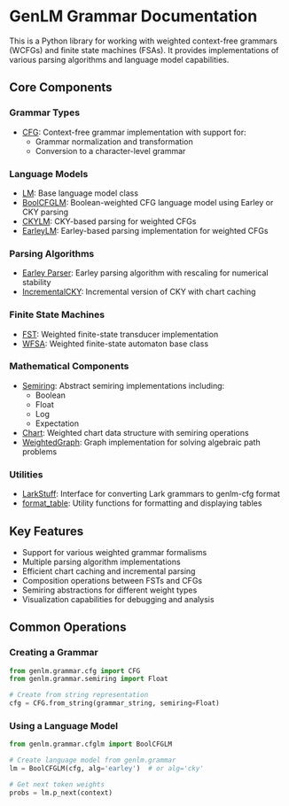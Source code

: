 # GenLM Grammar Documentation

This is a Python library for working with weighted context-free grammars (WCFGs) and finite state machines (FSAs). It provides implementations of various parsing algorithms and language model capabilities.

## Core Components

### Grammar Types
- [CFG](reference/genlm.grammar/cfg): Context-free grammar implementation with support for:
    - Grammar normalization and transformation
    - Conversion to a character-level grammar

### Language Models
- [LM](reference/genlm.grammar/lm): Base language model class
- [BoolCFGLM](reference/genlm.grammar/cfglm/#genlm.grammar.cfglm.BoolCFGLM): Boolean-weighted CFG language model using Earley or CKY parsing
- [CKYLM](reference/genlm.grammar/parse/cky/#genlm.grammar.parse.cky.CKYLM): CKY-based parsing for weighted CFGs
- [EarleyLM](reference/genlm.grammar/parse/earley_rescaled/#genlm.grammar.parse.earley_rescaled.EarleyLM): Earley-based parsing implementation for weighted CFGs

### Parsing Algorithms
- [Earley Parser](reference/genlm.grammar/parse/earley_rescaled): Earley parsing algorithm with rescaling for numerical stability
- [IncrementalCKY](reference/genlm.grammar/parse/cky): Incremental version of CKY with chart caching

### Finite State Machines
- [FST](reference/genlm.grammar/fst): Weighted finite-state transducer implementation
- [WFSA](reference/genlm.grammar/wfsa/base): Weighted finite-state automaton base class

### Mathematical Components
- [Semiring](reference/genlm.grammar/semiring): Abstract semiring implementations including:
    - Boolean
    - Float
    - Log
    - Expectation
- [Chart](reference/genlm.grammar/chart): Weighted chart data structure with semiring operations
- [WeightedGraph](reference/genlm.grammar/linear): Graph implementation for solving algebraic path problems

### Utilities
- [LarkStuff](reference/genlm.grammar/lark_interface): Interface for converting Lark grammars to genlm-cfg format
- [format_table](reference/genlm.grammar/util): Utility functions for formatting and displaying tables

## Key Features

- Support for various weighted grammar formalisms
- Multiple parsing algorithm implementations
- Efficient chart caching and incremental parsing
- Composition operations between FSTs and CFGs
- Semiring abstractions for different weight types
- Visualization capabilities for debugging and analysis

## Common Operations

### Creating a Grammar
```python
from genlm.grammar.cfg import CFG
from genlm.grammar.semiring import Float

# Create from string representation
cfg = CFG.from_string(grammar_string, semiring=Float)
```

### Using a Language Model
```python
from genlm.grammar.cfglm import BoolCFGLM

# Create language model from genlm.grammar
lm = BoolCFGLM(cfg, alg='earley')  # or alg='cky'

# Get next token weights
probs = lm.p_next(context)
```

